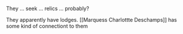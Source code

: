 They ... seek ... relics ... probably?  

They apparently have lodges.
[[Marquess Charlottte Deschamps]] has some kind of connectiont to them